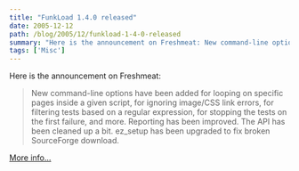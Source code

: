 ```yaml
---
title: "FunkLoad 1.4.0 released"
date: 2005-12-12
path: /blog/2005/12/funkload-1-4-0-released
summary: "Here is the announcement on Freshmeat: New command-line options have been added for looping on specific pages inside a given script, for ignoring image/CSS link errors, for filtering tests based on a regular expression, for stopping the tests on the first failure, and more."
tags: ['Misc']
---
```


<p>Here is the announcement on Freshmeat:</p>

<blockquote>
<p>New command-line options have been added for looping on specific pages
inside a given script, for ignoring image/CSS link errors, for filtering
tests based on a regular expression, for stopping the tests on the first
failure, and more. Reporting has been improved. The API has been cleaned up
a bit. ez_setup has been upgraded to fix broken SourceForge download.</p>
</blockquote>

<p><a href="http://freshmeat.net/projects/funkload/?branch_id=60913&amp;release_id=214348">
More info...</a></p> 

